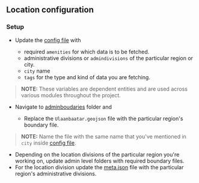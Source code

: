 ## Location configuration

### Setup

* Update the [config file](/config/config.js) with

    - required `amenities` for which data is to be fetched.
    - administrative divisions or `admindivisions` of the particular region or city.
    - `city` name
    - `tags` for the type and kind of data you are fetching.

> **NOTE:** These variables are dependent entities and are used across various modules throughout the project.


* Navigate to [adminboudaries](/adminboudaries) folder and 

    - Replace the `Ulaanbaatar.geojson` file with the particular region's boundary file.

> **NOTE:** Name the file with the same name that you've mentioned in `city` inside [config file](/config/config.js).

* Depending on the location divisions of the particular region you're working on, update admin level folders with required boundary files.
* For the location division update the [meta.json](/config/meta.json) file with the particular region's administrative divisions.